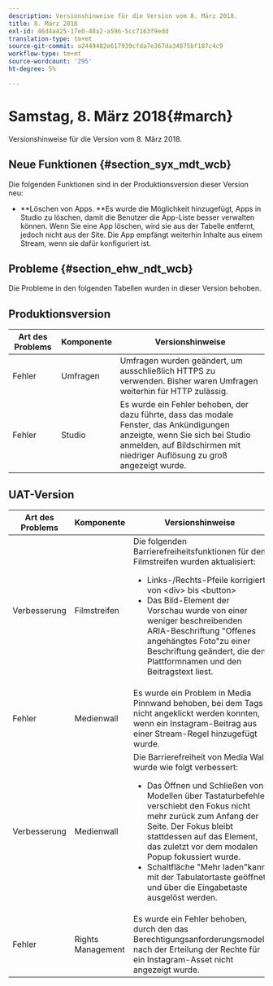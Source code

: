 ```yaml
---
description: Versionshinweise für die Version vom 8. März 2018.
title: 8. März 2018
exl-id: 46d4a425-17e0-48a2-a596-5cc7163f9edd
translation-type: tm+mt
source-git-commit: a2449482e617939cfda7e367da34875bf187c4c9
workflow-type: tm+mt
source-wordcount: '295'
ht-degree: 5%

---
```


# Samstag, 8. März 2018{#march}

Versionshinweise für die Version vom 8. März 2018.

## Neue Funktionen {#section_syx_mdt_wcb}

Die folgenden Funktionen sind in der Produktionsversion dieser Version neu:

* **Löschen von Apps. **Es wurde die Möglichkeit hinzugefügt, Apps in Studio zu löschen, damit die Benutzer die App-Liste besser verwalten können. Wenn Sie eine App löschen, wird sie aus der Tabelle entfernt, jedoch nicht aus der Site. Die App empfängt weiterhin Inhalte aus einem Stream, wenn sie dafür konfiguriert ist.

## Probleme {#section_ehw_ndt_wcb}

Die Probleme in den folgenden Tabellen wurden in dieser Version behoben.

## Produktionsversion

| **Art des Problems** | **Komponente** | **Versionshinweise** |
|---|---|---|
| Fehler | Umfragen | Umfragen wurden geändert, um ausschließlich HTTPS zu verwenden. Bisher waren Umfragen weiterhin für HTTP zulässig. |
| Fehler | Studio | Es wurde ein Fehler behoben, der dazu führte, dass das modale Fenster, das Ankündigungen anzeigte, wenn Sie sich bei Studio anmelden, auf Bildschirmen mit niedriger Auflösung zu groß angezeigt wurde. |

## UAT-Version

| Art des Problems | Komponente | Versionshinweise |
|--- |--- |--- |
| Verbesserung | Filmstreifen | Die folgenden Barrierefreiheitsfunktionen für den Filmstreifen wurden aktualisiert: <br><ul><li>Links-/Rechts-Pfeile korrigiert von &lt;div> bis &lt;button> </li><li>Das Bild-Element der Vorschau wurde von einer weniger beschreibenden ARIA-Beschriftung &quot;Offenes angehängtes Foto&quot;zu einer Beschriftung geändert, die den Plattformnamen und den Beitragstext liest.</li></ul> |
| Fehler | Medienwall | Es wurde ein Problem in Media Pinnwand behoben, bei dem Tags nicht angeklickt werden konnten, wenn ein Instagram-Beitrag aus einer Stream-Regel hinzugefügt wurde. |
| Verbesserung | Medienwall | Die Barrierefreiheit von Media Wall wurde wie folgt verbessert: <br><ul><li>Das Öffnen und Schließen von Modellen über Tastaturbefehle verschiebt den Fokus nicht mehr zurück zum Anfang der Seite. Der Fokus bleibt stattdessen auf das Element, das zuletzt vor dem modalen Popup fokussiert wurde.</li><li>Schaltfläche &quot;Mehr laden&quot;kann mit der Tabulatortaste geöffnet und über die Eingabetaste ausgelöst werden.</li></ul> |
| Fehler | Rights Management | Es wurde ein Fehler behoben, durch den das Berechtigungsanforderungsmodell nach der Erteilung der Rechte für ein Instagram-Asset nicht angezeigt wurde. |
